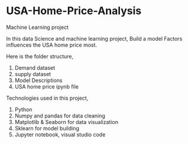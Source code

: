 # USA-Home-Price-Analysis
Machine Learning project

In this data Science and machine learning project, Build a model Factors influences the USA home price most.

Here is the folder structure,
1. Demand dataset
2. supply dataset
3. Model Descriptions
4. USA home price ipynb file

Technologies used in this project,
1. Python
2. Numpy and pandas for data cleaning
3. Matplotlib & Seaborn for data visualization
4. Sklearn for model building
5. Jupyter notebook, visual studio code

